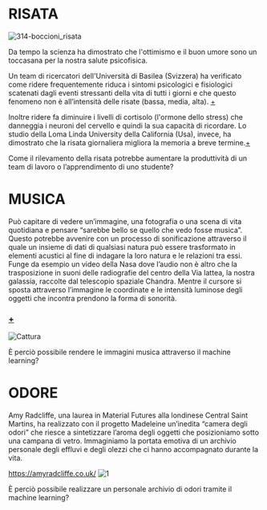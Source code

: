 # RISATA
![314-boccioni_risata](https://user-images.githubusercontent.com/79698027/122649801-fd673680-d12f-11eb-9934-b4b667f63618.jpg)

Da tempo la scienza ha dimostrato che l'ottimismo e il buon umore sono un toccasana per la nostra salute psicofisica.  

Un team di ricercatori dell'Università di Basilea (Svizzera) ha verificato come ridere frequentemente riduca i sintomi psicologici e fisiologici scatenati dagli eventi stressanti della vita di tutti i giorni e che questo fenomeno non è all’intensità delle risate (bassa, media, alta). [+](https://www.focus.it/comportamento/psicologia/risate-antistress-frequenza-intensita)

Inoltre ridere fa diminuire i livelli di cortisolo (l'ormone dello stress) che danneggia i neuroni del cervello e quindi la sua capacità di ricordare. Lo studio della Loma Linda University della California (Usa), invece, ha dimostrato che la risata giornaliera migliora la memoria a breve termine.[+](https://www.focus.it/comportamento/scuola-e-universita/ridere-rinforza-la-memoria)

Come il rilevamento della risata potrebbe aumentare la produttività di un team di lavoro o l’apprendimento di uno studente?



# MUSICA

Può capitare di vedere un’immagine, una fotografia o una scena di vita quotidiana e pensare “sarebbe bello se quello che vedo fosse musica”. 
Questo potrebbe avvenire con un processo di sonificazione attraverso il quale un insieme di dati di qualsiasi natura può essere trasformato in elementi acustici al fine di indagare la loro natura e le relazioni tra essi.
Funge da esempio un video della Nasa dove l’audio non è altro che la trasposizione in suoni delle radiografie del centro della Via lattea, la nostra galassia, raccolte dal telescopio spaziale Chandra. Mentre il cursore si sposta attraverso l’immagine le coordinate e le intensità luminose degli oggetti che incontra prendono la forma di sonorità.

### [+](https://www.nasa.gov/mission_pages/chandra/news/data-sonification-sounds-from-around-the-milky-way.html)
![Cattura](https://user-images.githubusercontent.com/79698027/122649913-71a1da00-d130-11eb-9bdc-81f46273dfaf.JPG) 

È perciò possibile rendere le immagini musica attraverso il machine learning?



# ODORE

Amy Radcliffe, una laurea in Material Futures alla londinese Central Saint Martins, ha realizzato con il progetto Madeleine un’inedita “camera degli odori” che riesce a sintetizzare l’aroma degli oggetti che posizioniamo sotto una campana di vetro. Immaginiamo la portata emotiva di un archivio personale degli effluvi e degli olezzi che ci hanno accompagnato durante la vita.

https://amyradcliffe.co.uk/
![1](https://user-images.githubusercontent.com/79698027/122649951-9e55f180-d130-11eb-97ef-630918df0bf3.JPG)

È perciò possibile realizzare un personale archivio di odori tramite il machine learning?
